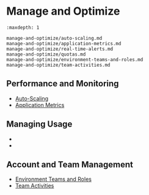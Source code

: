 # Manage and Optimize

```{toctree}
:maxdepth: 1

manage-and-optimize/auto-scaling.md
manage-and-optimize/application-metrics.md
manage-and-optimize/real-time-alerts.md
manage-and-optimize/quotas.md
manage-and-optimize/environment-teams-and-roles.md
manage-and-optimize/team-activities.md
```

## Performance and Monitoring

- [Auto-Scaling](./manage-and-optimize/auto-scaling.md)
- [Application Metrics](./manage-and-optimize/application-metrics.md)

## Managing Usage

- [](./manage-and-optimize/real-time-alerts.md)
- [](./manage-and-optimize/quotas.md)

## Account and Team Management

- [Environment Teams and Roles](./manage-and-optimize/environment-teams-and-roles.md)
- [Team Activities](./manage-and-optimize/team-activities.md)

